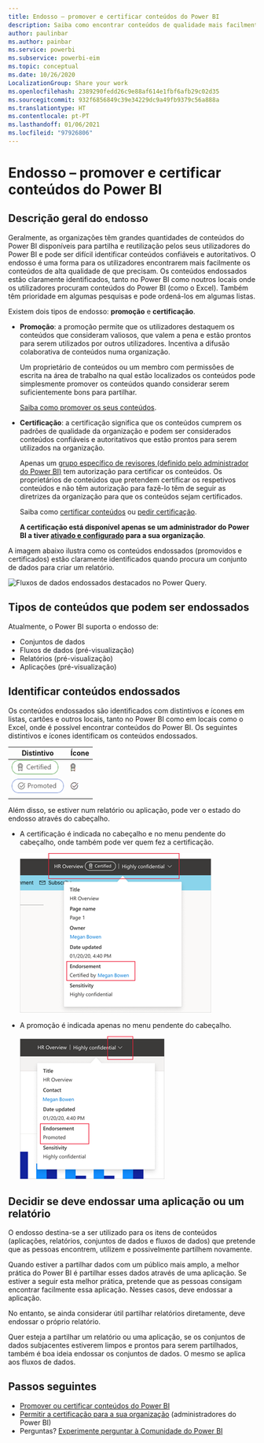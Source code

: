 ```yaml
---
title: Endosso – promover e certificar conteúdos do Power BI
description: Saiba como encontrar conteúdos de qualidade mais facilmente através da promoção ou certificação
author: paulinbar
ms.author: painbar
ms.service: powerbi
ms.subservice: powerbi-eim
ms.topic: conceptual
ms.date: 10/26/2020
LocalizationGroup: Share your work
ms.openlocfilehash: 2389290fedd26c9e88af614e1fbf6afb29c02d35
ms.sourcegitcommit: 932f6856849c39e34229dc9a49fb9379c56a888a
ms.translationtype: HT
ms.contentlocale: pt-PT
ms.lasthandoff: 01/06/2021
ms.locfileid: "97926806"
---
```

# <a name="endorsement---promoting-and-certifying-power-bi-content"></a>Endosso – promover e certificar conteúdos do Power BI

## <a name="endorsement-overview"></a>Descrição geral do endosso

Geralmente, as organizações têm grandes quantidades de conteúdos do Power BI disponíveis para partilha e reutilização pelos seus utilizadores do Power BI e pode ser difícil identificar conteúdos confiáveis e autoritativos. O endosso é uma forma para os utilizadores encontrarem mais facilmente os conteúdos de alta qualidade de que precisam. Os conteúdos endossados estão claramente identificados, tanto no Power BI como noutros locais onde os utilizadores procuram conteúdos do Power BI (como o Excel). Também têm prioridade em algumas pesquisas e pode ordená-los em algumas listas.

Existem dois tipos de endosso: **promoção** e **certificação**.

* **Promoção**: a promoção permite que os utilizadores destaquem os conteúdos que consideram valiosos, que valem a pena e estão prontos para serem utilizados por outros utilizadores. Incentiva a difusão colaborativa de conteúdos numa organização.

    Um proprietário de conteúdos ou um membro com permissões de escrita na área de trabalho na qual estão localizados os conteúdos pode simplesmente promover os conteúdos quando considerar serem suficientemente bons para partilhar.

    [Saiba como promover os seus conteúdos](service-endorse-content.md#promote-content).

* **Certificação**: a certificação significa que os conteúdos cumprem os padrões de qualidade da organização e podem ser considerados conteúdos confiáveis e autoritativos que estão prontos para serem utilizados na organização.

    Apenas um [grupo específico de revisores (definido pelo administrador do Power BI)](../admin/service-admin-setup-certification.md) tem autorização para certificar os conteúdos. Os proprietários de conteúdos que pretendem certificar os respetivos conteúdos e não têm autorização para fazê-lo têm de seguir as diretrizes da organização para que os conteúdos sejam certificados.

    Saiba como [certificar conteúdos](service-endorse-content.md#certify-content) ou [pedir certificação](service-endorse-content.md#request-content-certification).

    **A certificação está disponível apenas se um administrador do Power BI a tiver [ativado e configurado](../admin/service-admin-setup-certification.md) para a sua organização**.

A imagem abaixo ilustra como os conteúdos endossados (promovidos e certificados) estão claramente identificados quando procura um conjunto de dados para criar um relatório.

![Fluxos de dados endossados destacados no Power Query.](media/service-endorsement-overview/power-bi-content-endorsement-dataset-select.png)

## <a name="content-types-that-can-be-endorsed"></a>Tipos de conteúdos que podem ser endossados
Atualmente, o Power BI suporta o endosso de:
* Conjuntos de dados
* Fluxos de dados (pré-visualização)
* Relatórios (pré-visualização)
* Aplicações (pré-visualização)

## <a name="identifying-endorsed-content"></a>Identificar conteúdos endossados

Os conteúdos endossados são identificados com distintivos e ícones em listas, cartões e outros locais, tanto no Power BI como em locais como o Excel, onde é possível encontrar conteúdos do Power BI. Os seguintes distintivos e ícones identificam os conteúdos endossados.

|Distintivo|Ícone|
|---------|---------|
|![Captura de ecrã a mostrar o distintivo de certificação.](media/service-endorsement-overview/certified-badge.png)|![Captura de ecrã a mostrar o ícone de certificação.](media/service-endorsement-overview/certified-icon.png)|
|![Captura de ecrã a mostrar o distintivo de promoção.](media/service-endorsement-overview/promoted-badge.png)|![Captura de ecrã a mostrar o ícone de promoção.](media/service-endorsement-overview/promoted-icon.png)|
|||

Além disso, se estiver num relatório ou aplicação, pode ver o estado do endosso através do cabeçalho.
* A certificação é indicada no cabeçalho e no menu pendente do cabeçalho, onde também pode ver quem fez a certificação.

    ![Captura de ecrã a mostrar o distintivo de certificação no cabeçalho de um relatório.](media/service-endorsement-overview/certification-report-header.png)

* A promoção é indicada apenas no menu pendente do cabeçalho.
 
    ![Captura de ecrã a mostrar o distintivo de promoção no cabeçalho de um relatório.](media/service-endorsement-overview/promotion-report-header.png)

## <a name="deciding-whether-to-endorse-an-app-or-a-report"></a>Decidir se deve endossar uma aplicação ou um relatório

O endosso destina-se a ser utilizado para os itens de conteúdos (aplicações, relatórios, conjuntos de dados e fluxos de dados) que pretende que as pessoas encontrem, utilizem e possivelmente partilhem novamente.

Quando estiver a partilhar dados com um público mais amplo, a melhor prática do Power BI é partilhar esses dados através de uma aplicação. Se estiver a seguir esta melhor prática, pretende que as pessoas consigam encontrar facilmente essa aplicação. Nesses casos, deve endossar a aplicação. 

No entanto, se ainda considerar útil partilhar relatórios diretamente, deve endossar o próprio relatório. 

Quer esteja a partilhar um relatório ou uma aplicação, se os conjuntos de dados subjacentes estiverem limpos e prontos para serem partilhados, também é boa ideia endossar os conjuntos de dados. O mesmo se aplica aos fluxos de dados.  

## <a name="next-steps"></a>Passos seguintes

* [Promover ou certificar conteúdos do Power BI](service-endorse-content.md)
* [Permitir a certificação para a sua organização](../admin/service-admin-setup-certification.md) (administradores do Power BI)
* Perguntas? [Experimente perguntar à Comunidade do Power BI](https://community.powerbi.com/)